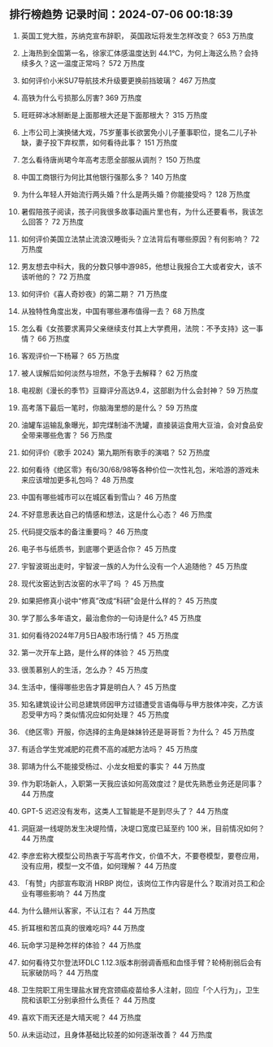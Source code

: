 
## 排行榜趋势 记录时间：2024-07-06 00:18:39
  
  1. 英国工党大胜，苏纳克宣布辞职， 英国政坛将发生怎样改变？ 653 万热度
    
  2. 上海热到全国第一名，徐家汇体感温度达到 44.1℃，为何上海这么热？会持续多久？这一温度正常吗？ 572 万热度
    
  3. 如何评价小米SU7导航技术升级要更换前挡玻璃？ 467 万热度
    
  4. 高铁为什么亏损那么厉害? 369 万热度
    
  5. 旺旺碎冰冰掰断是上面那根大还是下面那根大？ 315 万热度
    
  6. 上市公司上演换储大戏，75岁董事长欲罢免小儿子董事职位，提名二儿子补缺，妻子投下弃权票，如何看待此事？ 151 万热度
    
  7. 怎么看待唐尚珺今年高考志愿全部服从调剂？ 150 万热度
    
  8. 中国工商银行为何比其他银行强那么多？ 140 万热度
    
  9. 为什么年轻人开始流行两头婚？什么是两头婚？你能接受吗？ 128 万热度
    
  10. 暑假陪孩子阅读，孩子问我很多故事动画片里也有，为什么还要看书，我该怎么回答？ 72 万热度
    
  11. 如何评价美国立法禁止流浪汉睡街头？立法背后有哪些原因？有何影响？ 72 万热度
    
  12. 男友想去中科大，我的分数只够中游985，他想让我报合工大或者安大，该不该听他的？ 72 万热度
    
  13. 如何评价《喜人奇妙夜》的第二期？ 71 万热度
    
  14. 从独特性角度出发，中国有哪些瀑布值得一去？ 68 万热度
    
  15. 怎么看《女孩要求离异父亲继续支付其上大学费用，法院：不予支持》这一事情？ 66 万热度
    
  16. 客观评价一下杨幂？ 65 万热度
    
  17. 被人误解后如何淡然与坦然，不急于去解释？ 62 万热度
    
  18. 电视剧《漫长的季节》豆瓣评分高达9.4，这部剧为什么会封神？ 59 万热度
    
  19. 高考落下最后一笔时，你脑海里想的是什么？ 59 万热度
    
  20. 油罐车运输乱象曝光，卸完煤制油不洗罐，直接装运食用大豆油，会对食品安全带来哪些危害？ 56 万热度
    
  21. 如何评价《歌手 2024》第九期所有歌手的演唱？ 52 万热度
    
  22. 如何看待《绝区零》有6/30/68/98等各种价位一次性礼包，米哈游的游戏未来应该增加更多礼包吗？ 48 万热度
    
  23. 中国有哪些城市可以在城区看到雪山？ 46 万热度
    
  24. 不好意思表达自己的情感和想法，这是什么心态？ 46 万热度
    
  25. 代码提交版本的备注重要吗？ 46 万热度
    
  26. 电子书与纸质书，到底哪个更适合你？ 45 万热度
    
  27. 宇智波斑出走时，宇智波一族的人为什么没有一个人追随他？ 45 万热度
    
  28. 现代汝窑达到古汝窑的水平了吗 ？ 45 万热度
    
  29. 如果把修真小说中“修真”改成“科研”会是什么样的？ 45 万热度
    
  30. 学了那么多年语文，最治愈你的一句诗是什么? 45 万热度
    
  31. 如何看待2024年7月5日A股市场行情？ 45 万热度
    
  32. 第一次开车上路，是什么样的体验？ 45 万热度
    
  33. 很羡慕别人的生活，怎么办？ 45 万热度
    
  34. 生活中，懂得哪些忠告才算是明白人？ 45 万热度
    
  35. 知名建筑设计公司总建筑师因甲方过错遭受言语侮辱与甲方肢体冲突，乙方该忍受甲方吗？类似情况应如何处理？ 45 万热度
    
  36. 《绝区零》开服，你选择的主角是妹妹铃还是哥哥哲？为什么？ 45 万热度
    
  37. 有适合学生党减肥的花费不高的减肥方法吗？ 45 万热度
    
  38. 郭靖为什么不能接受杨过、小龙女相爱的事实？ 44 万热度
    
  39. 作为职场新人，入职第一天我应该如何高效度过？是优先熟悉业务还是同事？ 44 万热度
    
  40. GPT-5 迟迟没有发布，这类人工智能是不是到尽头了？ 44 万热度
    
  41. 洞庭湖一线堤防发生决堤险情，决堤口宽度已延至约 100 米，目前情况如何？ 44 万热度
    
  42. 李彦宏称大模型公司热衷于写高考作文，价值不大，不要卷模型，要卷应用，没有应用，模型一文不值，如何理解？ 44 万热度
    
  43. 「有赞」内部宣布取消 HRBP 岗位，该岗位工作内容是什么？取消对员工和企业有哪些影响？ 44 万热度
    
  44. 为什么赣州认客家，不认江右？ 44 万热度
    
  45. 折耳根和苦瓜真的很难吃吗? 44 万热度
    
  46. 玩命学习是种怎样的体验？ 44 万热度
    
  47. 如何看待艾尔登法环DLC 1.12.3版本削弱调香瓶和血怪手臂？轮椅削弱后会有玩家破防吗？ 44 万热度
    
  48. 卫生院职工用生理盐水冒充宫颈癌疫苗给多人注射，回应「个人行为」，卫生院和该职工分别承担什么责任？ 44 万热度
    
  49. 喜欢下雨天还是大晴天呢？ 44 万热度
    
  50. 从未运动过，且身体基础比较差的如何逐渐改善？ 44 万热度
    